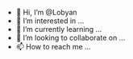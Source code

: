 - 👋 Hi, I’m @Lobyan
- 👀 I’m interested in ...
- 🌱 I’m currently learning ...
- 💞️ I’m looking to collaborate on ...
- 📫 How to reach me ...

<!---
Lobyan/Lobyan is a ✨ special ✨ repository because its `README.md` (this file) appears on your GitHub profile.
You can click the Preview link to take a look at your changes.
--->
